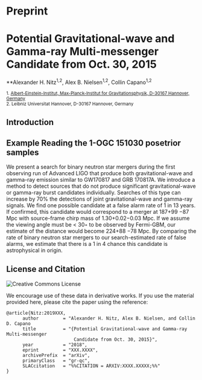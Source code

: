 # Preprint 
# Potential Gravitational-wave and Gamma-ray Multi-messenger Candidate from Oct. 30, 2015
**Alexander H. Nitz<sup>1,2</sup>,  Alex B. Nielsen<sup>1,2</sup>, Collin Capano<sup>1,2</sup>

 <sub>1. [Albert-Einstein-Institut, Max-Planck-Institut for Gravitationsphysik, D-30167 Hannover, Germany](http://www.aei.mpg.de/obs-rel-cos)</sub>  
 <sub>2. Leibniz Universitat Hannover, D-30167 Hannover, Germany</sub>  

## Introduction ##


## Example Reading the 1-OGC 151030 posetrior samples ##
We present a search for binary neutron star mergers during the first observing run of Advanced
 LIGO that produce both gravitational-wave and gamma-ray emission similar to GW170817 and GRB
170817A. We introduce a method to detect sources that do not produce significant gravitational-wave
or gamma-ray burst candidates individually. Searches of this type can increase by 70% the detections
of joint gravitational-wave and gamma-ray signals. We find one possible candidate at a false alarm
rate of 1 in 13 years. If confirmed, this candidate would correspond to a merger at 187+99
−87 Mpc with source-frame chirp mass of 1.30+0.02−0.03 Mpc. If we assume the viewing angle must be < 30◦
to be observed by Fermi-GBM, our estimate of the distance would become 224+88
−78 Mpc. By comparing the rate of
binary neutron star mergers to our search-estimated rate of false alarms, we estimate that there is a 1
in 4 chance this candidate is astrophysical in origin.

## License and Citation

![Creative Commons License](https://i.creativecommons.org/l/by-sa/3.0/us/88x31.png "Creative Commons License")

We encourage use of these data in derivative works. If you use the material provided here, please cite the paper using the reference:

```
@article{Nitz:2019XXX,
      author         = "Alexander H. Nitz, Alex B. Nielsen, and Collin D. Capano
      title          = "{Potential Gravitational-wave and Gamma-ray Multi-messenger
                         Candidate from Oct. 30, 2015}",
      year           = "2018",
      eprint         = "XXX.XXXX",
      archivePrefix  = "arXiv",
      primaryClass   = "gr-qc",
      SLACcitation   = "%%CITATION = ARXIV:XXXX.XXXXX;%%"
}
```



